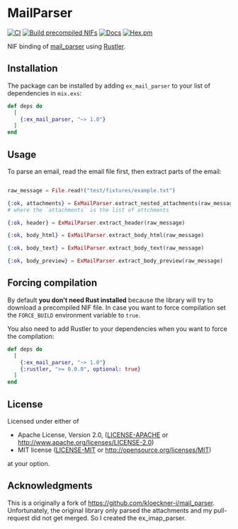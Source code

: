 # MailParser

[![CI](https://github.com/migadu/ex_mail_parser/actions/workflows/ci.yml/badge.svg)](https://github.com/MigaduMail/ex_mail_parser/actions/workflows/ci.yml)
[![Build precompiled NIFs](https://github.com/MigaduMail/ex_mail_parser/actions/workflows/release.yml/badge.svg)](https://github.com/MigaduMail/ex_mail_parser/actions/workflows/release.yml)
[![Docs](https://img.shields.io/badge/hex-docs-green.svg?style=flat)](https://hexdocs.pm/ex_mail_parser)
[![Hex.pm](https://img.shields.io/hexpm/v/ex_mail_parser?color=%23714a94)](http://hex.pm/packages/ex_mail_parser)

NIF binding of [mail_parser](https://github.com/stalwartlabs/mail-parser) using [Rustler](https://github.com/rusterlium/rustler).

## Installation

The package can be installed by adding `ex_mail_parser` to your list of dependencies in `mix.exs`:

```elixir
def deps do
  [
    {:ex_mail_parser, "~> 1.0"}
  ]
end
```

## Usage

To parse an email, read the email file first, then extract parts of the email:
```elixir

raw_message = File.read!("test/fixtures/example.txt")

{:ok, attachments} = ExMailParser.extract_nested_attachments(raw_message)
# where the `attachments` is the list of attchments

{:ok, header} = ExMailParser.extract_header(raw_message)

{:ok, body_html} = ExMailParser.extract_body_html(raw_message)

{:ok, body_text} = ExMailParser.extract_body_text(raw_message)

{:ok, body_preview} = ExMailParser.extract_body_preview(raw_message)
```

## Forcing compilation

By default **you don't need Rust installed** because the library will try to download a precompiled NIF file. In case you want to force compilation set the `FORCE_BUILD` environment variable to `true`.

You also need to add Rustler to your dependencies when you want to force the compilation:

```elixir
def deps do
  [
    {:ex_mail_parser, "~> 1.0"}
    {:rustler, ">= 0.0.0", optional: true}
  ]
end
```

## License

Licensed under either of

- Apache License, Version 2.0, ([LICENSE-APACHE](LICENSE-APACHE) or http://www.apache.org/licenses/LICENSE-2.0)
- MIT license ([LICENSE-MIT](LICENSE-MIT) or http://opensource.org/licenses/MIT)

at your option.

## Acknowledgments
This is a originally a fork of https://github.com/kloeckner-i/mail_parser. Unfortunately, the original library only parsed the attachments and my pull-request did not get merged. So I created the ex_imap_parser.
